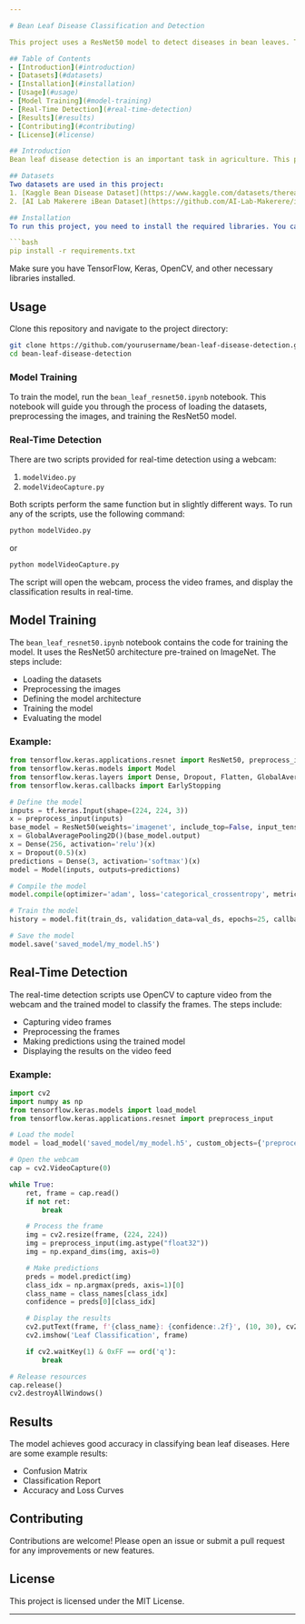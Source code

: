 ```yaml
---

# Bean Leaf Disease Classification and Detection

This project uses a ResNet50 model to detect diseases in bean leaves. The model is trained using images of bean leaves and can classify them as healthy or diseased. The project also includes scripts to capture video from a camera and detect the diseases in real-time.

## Table of Contents
- [Introduction](#introduction)
- [Datasets](#datasets)
- [Installation](#installation)
- [Usage](#usage)
- [Model Training](#model-training)
- [Real-Time Detection](#real-time-detection)
- [Results](#results)
- [Contributing](#contributing)
- [License](#license)

## Introduction
Bean leaf disease detection is an important task in agriculture. This project aims to automate the process of detecting diseases in bean leaves using deep learning techniques. The model is based on ResNet50 and is trained to classify bean leaves into different categories, including healthy and various diseases.

## Datasets
Two datasets are used in this project:
1. [Kaggle Bean Disease Dataset](https://www.kaggle.com/datasets/therealoise/bean-disease-dataset/code)
2. [AI Lab Makerere iBean Dataset](https://github.com/AI-Lab-Makerere/ibean/)

## Installation
To run this project, you need to install the required libraries. You can install them using the following command:

```bash
pip install -r requirements.txt
```

Make sure you have TensorFlow, Keras, OpenCV, and other necessary libraries installed.

## Usage
Clone this repository and navigate to the project directory:

```bash
git clone https://github.com/yourusername/bean-leaf-disease-detection.git
cd bean-leaf-disease-detection
```

### Model Training
To train the model, run the `bean_leaf_resnet50.ipynb` notebook. This notebook will guide you through the process of loading the datasets, preprocessing the images, and training the ResNet50 model.

### Real-Time Detection
There are two scripts provided for real-time detection using a webcam:
1. `modelVideo.py`
2. `modelVideoCapture.py`

Both scripts perform the same function but in slightly different ways. To run any of the scripts, use the following command:

```bash
python modelVideo.py
```

or

```bash
python modelVideoCapture.py
```

The script will open the webcam, process the video frames, and display the classification results in real-time.

## Model Training
The `bean_leaf_resnet50.ipynb` notebook contains the code for training the model. It uses the ResNet50 architecture pre-trained on ImageNet. The steps include:
- Loading the datasets
- Preprocessing the images
- Defining the model architecture
- Training the model
- Evaluating the model

### Example:
```python
from tensorflow.keras.applications.resnet import ResNet50, preprocess_input
from tensorflow.keras.models import Model
from tensorflow.keras.layers import Dense, Dropout, Flatten, GlobalAveragePooling2D
from tensorflow.keras.callbacks import EarlyStopping

# Define the model
inputs = tf.keras.Input(shape=(224, 224, 3))
x = preprocess_input(inputs)
base_model = ResNet50(weights='imagenet', include_top=False, input_tensor=x)
x = GlobalAveragePooling2D()(base_model.output)
x = Dense(256, activation='relu')(x)
x = Dropout(0.5)(x)
predictions = Dense(3, activation='softmax')(x)
model = Model(inputs, outputs=predictions)

# Compile the model
model.compile(optimizer='adam', loss='categorical_crossentropy', metrics=['accuracy'])

# Train the model
history = model.fit(train_ds, validation_data=val_ds, epochs=25, callbacks=[EarlyStopping(monitor='val_accuracy', patience=5)])

# Save the model
model.save('saved_model/my_model.h5')
```

## Real-Time Detection
The real-time detection scripts use OpenCV to capture video from the webcam and the trained model to classify the frames. The steps include:
- Capturing video frames
- Preprocessing the frames
- Making predictions using the trained model
- Displaying the results on the video feed

### Example:
```python
import cv2
import numpy as np
from tensorflow.keras.models import load_model
from tensorflow.keras.applications.resnet import preprocess_input

# Load the model
model = load_model('saved_model/my_model.h5', custom_objects={'preprocess_input': preprocess_input})

# Open the webcam
cap = cv2.VideoCapture(0)

while True:
    ret, frame = cap.read()
    if not ret:
        break

    # Process the frame
    img = cv2.resize(frame, (224, 224))
    img = preprocess_input(img.astype("float32"))
    img = np.expand_dims(img, axis=0)

    # Make predictions
    preds = model.predict(img)
    class_idx = np.argmax(preds, axis=1)[0]
    class_name = class_names[class_idx]
    confidence = preds[0][class_idx]

    # Display the results
    cv2.putText(frame, f'{class_name}: {confidence:.2f}', (10, 30), cv2.FONT_HERSHEY_SIMPLEX, 1, (0, 255, 0), 2)
    cv2.imshow('Leaf Classification', frame)

    if cv2.waitKey(1) & 0xFF == ord('q'):
        break

# Release resources
cap.release()
cv2.destroyAllWindows()
```

## Results
The model achieves good accuracy in classifying bean leaf diseases. Here are some example results:

- Confusion Matrix
- Classification Report
- Accuracy and Loss Curves

## Contributing
Contributions are welcome! Please open an issue or submit a pull request for any improvements or new features.

## License
This project is licensed under the MIT License.

---
```

